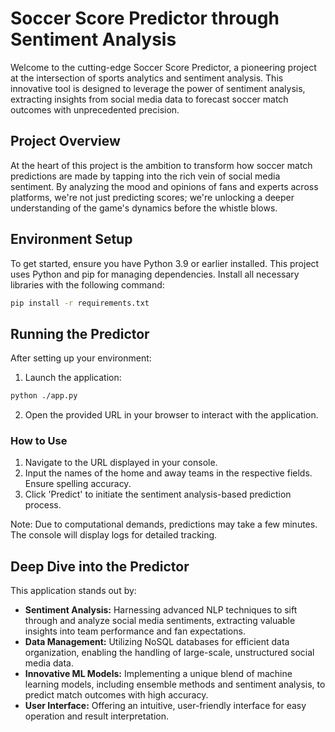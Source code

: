 
# Soccer Score Predictor through Sentiment Analysis

Welcome to the cutting-edge Soccer Score Predictor, a pioneering project at the intersection of sports analytics and sentiment analysis. This innovative tool is designed to leverage the power of sentiment analysis, extracting insights from social media data to forecast soccer match outcomes with unprecedented precision.

## Project Overview

At the heart of this project is the ambition to transform how soccer match predictions are made by tapping into the rich vein of social media sentiment. By analyzing the mood and opinions of fans and experts across platforms, we're not just predicting scores; we're unlocking a deeper understanding of the game's dynamics before the whistle blows.

## Environment Setup

To get started, ensure you have Python 3.9 or earlier installed. This project uses Python and pip for managing dependencies. Install all necessary libraries with the following command:

```bash
pip install -r requirements.txt
```

## Running the Predictor

After setting up your environment:

1. Launch the application:

```bash
python ./app.py
```

2. Open the provided URL in your browser to interact with the application.

### How to Use

1. Navigate to the URL displayed in your console.
2. Input the names of the home and away teams in the respective fields. Ensure spelling accuracy.
3. Click 'Predict' to initiate the sentiment analysis-based prediction process.

Note: Due to computational demands, predictions may take a few minutes. The console will display logs for detailed tracking.

## Deep Dive into the Predictor

This application stands out by:

- **Sentiment Analysis:** Harnessing advanced NLP techniques to sift through and analyze social media sentiments, extracting valuable insights into team performance and fan expectations.
- **Data Management:** Utilizing NoSQL databases for efficient data organization, enabling the handling of large-scale, unstructured social media data.
- **Innovative ML Models:** Implementing a unique blend of machine learning models, including ensemble methods and sentiment analysis, to predict match outcomes with high accuracy.
- **User Interface:** Offering an intuitive, user-friendly interface for easy operation and result interpretation.
